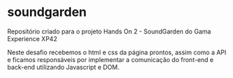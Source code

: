 # soundgarden
Repositório criado para o projeto Hands On 2 - SoundGarden do Gama Experience XP42 

Neste desafio recebemos o html e css da página prontos, assim como a API e ficamos responsáveis por implementar a comunicação do front-end e back-end utilizando Javascript e DOM.
